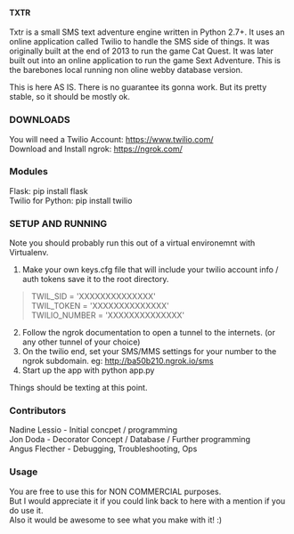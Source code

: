 #### TXTR ############################################

Txtr is a small SMS text adventure engine written in Python 2.7+. It uses an online application called Twilio to handle the SMS side of things. 
It was originally built at the end of 2013 to run the game Cat Quest. It was later built out into an online application to run the game Sext Adventure. 
This is the barebones local running non oline webby database version. <br />

This is here AS IS. There is no guarantee its gonna work. But its pretty stable, so it should be mostly ok. 

### DOWNLOADS ###############################################

You will need a Twilio Account: https://www.twilio.com/ <br />
Download and Install ngrok:  https://ngrok.com/ <br />

### Modules ###############################################

Flask: pip install flask <br />
Twilio for Python: pip install twilio <br />

### SETUP AND RUNNING ###############################################

Note you should probably run this out of a virtual environemnt with Virtualenv. 

1) Make your own keys.cfg file that will include your twilio account info / auth tokens save it to the root directory.<br />

<blockquote>
TWIL_SID = 'XXXXXXXXXXXXXX' <br />
TWIL_TOKEN = 'XXXXXXXXXXXXXX' <br />
TWILIO_NUMBER = 'XXXXXXXXXXXXXX' <br />
</blockquote>

2) Follow the ngrok documentation to open a tunnel to the internets. (or any other tunnel of your choice)<br />
3) On the twilio end, set your SMS/MMS settings for your number to the ngrok subdomain. eg: http://ba50b210.ngrok.io/sms <br />
4) Start up the app with python app.py<br />

Things should be texting at this point.<br />

### Contributors ####################################

Nadine Lessio - Initial concpet / programming  <br />
Jon Doda - Decorator Concept / Database / Further programming <br />
Angus Flecther - Debugging, Troubleshooting, Ops <br />

### Usage ####################################

You are free to use this for NON COMMERCIAL purposes. <br />
But I would appreciate it if you could link back to here with a mention if you do use it. <br />
Also it would be awesome to see what you make with it! :)<br />